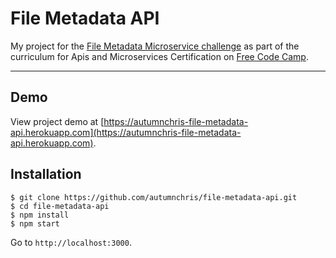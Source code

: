 # File Metadata API

My project for the [File Metadata Microservice challenge](https://learn.freecodecamp.org/apis-and-microservices/apis-and-microservices-projects/file-metadata-microservice) as part of the curriculum for Apis and Microservices Certification on [Free Code Camp](https://www.freecodecamp.org).

---

## Demo

View project demo at [https://autumnchris-file-metadata-api.herokuapp.com](https://autumnchris-file-metadata-api.herokuapp.com).

## Installation

```
$ git clone https://github.com/autumnchris/file-metadata-api.git
$ cd file-metadata-api
$ npm install
$ npm start
```

Go to `http://localhost:3000`.
